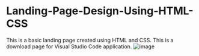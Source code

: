 # Landing-Page-Design-Using-HTML-CSS
This is a basic landing page created using HTML and CSS. This is a download page for Visual Studio Code application.
![image](https://github.com/suryansh37/Landing-Page-Design-Using-HTML-CSS/assets/55622477/47a67dd1-3dd7-4a97-90c2-36e51dd2365b)
